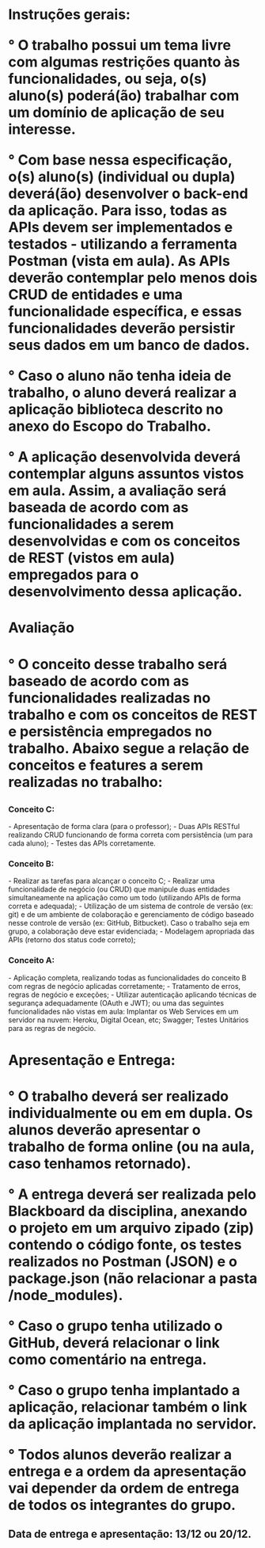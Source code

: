 <h1>Instruções gerais:</1h>

° O trabalho possui um tema livre com algumas restrições quanto às funcionalidades, ou seja, o(s) aluno(s) poderá(ão) trabalhar com um domínio de aplicação de seu interesse. 

° Com base nessa especificação, o(s) aluno(s) (individual ou dupla) deverá(ão) desenvolver o back-end da aplicação. Para isso, todas as APIs devem ser implementados e testados - utilizando a ferramenta Postman (vista em aula). As APIs deverão contemplar pelo menos dois CRUD de entidades e uma funcionalidade específica, e essas funcionalidades deverão persistir seus dados em um banco de dados.

° Caso o aluno não tenha ideia de trabalho, o aluno deverá realizar a aplicação biblioteca descrito no anexo do Escopo do Trabalho.

° A aplicação desenvolvida deverá contemplar alguns assuntos vistos em aula. Assim, a avaliação será baseada de acordo com as funcionalidades a serem desenvolvidas e com os conceitos de REST (vistos em aula) empregados para o desenvolvimento dessa aplicação.

<h1>Avaliação<h1>

° O conceito desse trabalho será baseado de acordo com as funcionalidades realizadas no trabalho e com os conceitos de REST e persistência empregados no trabalho. Abaixo segue a relação de conceitos e features a serem realizadas no trabalho:

<h3>Conceito C:</h3>
  - Apresentação de forma clara (para o professor);
  - Duas APIs RESTful realizando CRUD funcionando de forma correta com persistência (um para cada aluno);
  - Testes das APIs corretamente.

<h3>Conceito B:</h3>
  - Realizar as tarefas para alcançar o conceito C;
  - Realizar uma funcionalidade de negócio (ou CRUD) que manipule duas entidades simultaneamente na aplicação como um todo (utilizando APIs de forma correta e adequada);
  - Utilização de um sistema de controle de versão (ex: git) e de um ambiente de colaboração e gerenciamento de código baseado nesse controle de versão (ex: GitHub, Bitbucket). Caso o trabalho seja em grupo, a colaboração deve estar evidenciada;
  - Modelagem apropriada das APIs (retorno dos status code correto);

<h3>Conceito A:</h3>
  - Aplicação completa, realizando todas as funcionalidades do conceito B com regras de negócio aplicadas corretamente;
  - Tratamento de erros, regras de negócio e exceções;
  - Utilizar autenticação aplicando técnicas de segurança adequadamente (OAuth e JWT); ou uma das seguintes funcionalidades não vistas em aula: Implantar os Web Services em um servidor na nuvem: Heroku, Digital Ocean, etc; Swagger; Testes Unitários para as regras de negócio.

<h1>Apresentação e Entrega:<h1>

° O trabalho deverá ser realizado individualmente ou em em dupla. Os alunos deverão apresentar o trabalho de forma online (ou na aula, caso tenhamos retornado). 

° A entrega deverá ser realizada pelo Blackboard da disciplina, anexando o projeto em um arquivo zipado (zip) contendo o código fonte, os testes realizados no Postman (JSON) e o package.json (não relacionar a pasta /node_modules). 

° Caso o grupo tenha utilizado o GitHub, deverá relacionar o link como comentário na entrega. 

° Caso o grupo tenha implantado a aplicação, relacionar também o link da aplicação implantada no servidor. 

° Todos alunos deverão realizar a entrega e a ordem da apresentação vai depender da ordem de entrega de todos os integrantes do grupo.

<h2>Data de entrega e apresentação: 13/12 ou 20/12.<h2>